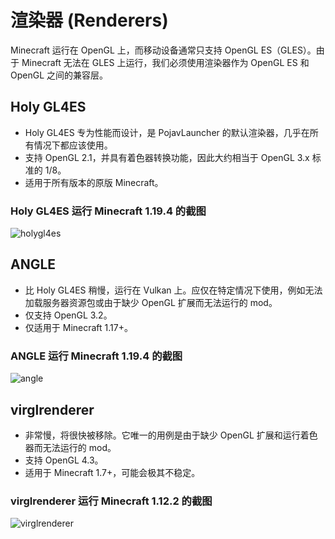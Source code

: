 # 渲染器 (Renderers)
Minecraft 运行在 OpenGL 上，而移动设备通常只支持 OpenGL ES（GLES）。由于 Minecraft 无法在 GLES 上运行，我们必须使用渲染器作为 OpenGL ES 和 OpenGL 之间的兼容层。

## Holy GL4ES
- Holy GL4ES 专为性能而设计，是 PojavLauncher 的默认渲染器，几乎在所有情况下都应该使用。
- 支持 OpenGL 2.1，并具有着色器转换功能，因此大约相当于 OpenGL 3.x 标准的 1/8。
- 适用于所有版本的原版 Minecraft。

### Holy GL4ES 运行 Minecraft 1.19.4 的截图
![holygl4es](https://cdn.discordapp.com/attachments/967462820012773466/1094267417980579890/Screenshot_2023-04-08-16-17-56-860_net.kdt.pojavlaunch.debug.jpg)

## ANGLE
- 比 Holy GL4ES 稍慢，运行在 Vulkan 上。应仅在特定情况下使用，例如无法加载服务器资源包或由于缺少 OpenGL 扩展而无法运行的 mod。
- 仅支持 OpenGL 3.2。
- 仅适用于 Minecraft 1.17+。

### ANGLE 运行 Minecraft 1.19.4 的截图
![angle](https://cdn.discordapp.com/attachments/967462820012773466/1094267418236428288/Screenshot_2023-04-08-16-19-39-025_net.kdt.pojavlaunch.debug.jpg)

## virglrenderer
- 非常慢，将很快被移除。它唯一的用例是由于缺少 OpenGL 扩展和运行着色器而无法运行的 mod。
- 支持 OpenGL 4.3。
- 适用于 Minecraft 1.7+，可能会极其不稳定。

### virglrenderer 运行 Minecraft 1.12.2 的截图
![virglrenderer](https://cdn.discordapp.com/attachments/967462820012773466/1094267418517454858/Screenshot_2023-04-08-16-27-08-363_net.kdt.pojavlaunch.debug.jpg)
